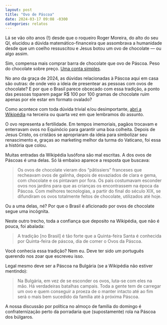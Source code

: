 ```yaml
---
layout: post
title: "Ovo de Páscoa"
date: 2024-03-17 09:08 -0300
categories: relatos
---
```

Lá se vão oito anos (!) desde que o roqueiro Roger Moreira, do alto do seu QI, elucidou a dúvida matemático-financeira que assombrava a humanidade desde que um coelho ressuscitou e Jesus botou um ovo de chocolate — ou algo assim.

Sim, compensa mais comprar barra de chocolate que ovo de Páscoa. Peso do chocolate sobre preço. [Uma conta simples](/assets/2024/roger-moreira-ovo-pascoa-barra.jpeg).

No ano da graça de 2024, as dúvidas relacionadas à Páscoa aqui em casa são outras: de onde veio a ideia de presentear as pessoas com ovos de chocolate? E por que o Brasil parece obcecado com essa tradição, a ponto das pessoas toparem pagar R$ 100 por 100 gramas de chocolate ruim apenas por ele estar em formato ovalado?

Como acontece com toda dúvida trivial e/ou desimportante, [abri a Wikipédia](https://pt.wikipedia.org/wiki/Ovo_de_Páscoa) na terceira ou quarta vez em que lembramos do assunto.

O ovo representa a fertilidade. Em tempos imemoriais, pagãos trocavam e enterravam ovos no Equinócio para garantir uma boa colheita. Depois de Jesus Cristo, os cristãos se apropriaram da ideia para simbolizar seu renascimento e, graças ao marketing melhor da turma do Vaticano, foi essa a história que colou.

Muitas entradas da Wikipédia lusófona são mal escritas. A dos ovos de Páscoas é uma delas. Só lá embaixo aparece a resposta que buscava:

>Os ovos de chocolate vieram dos “pâtissiers” franceses que recheavam ovos de galinha, depois de esvaziados de clara e gema, com chocolate e os pintavam por fora. Os pais costumavam esconder ovos nos jardins para que as crianças os encontrassem na época da Páscoa. Com melhores tecnologias, a partir do final do século XIX, se difundiram os ovos totalmente feitos de chocolate, utilizados até hoje.

Ou a uma delas, né? Por que o Brasil é aficionado por ovos de chocolate segue uma incógnita.

Neste outro trecho, toda a confiança que deposito na Wikipédia, que não é pouca, foi abalada:

>A tradição [no Brasil] é tão forte que a Quinta-feira Santa é conhecida por Quinta-feira de páscoa, dia de comer o Ovos da Páscoa.

Você conhecia essa tradição? Nem eu. Deve ter sido um português querendo nos zoar que escreveu isso.

Legal mesmo deve ser a Páscoa na Bulgária (se a Wikipédia não estiver mentindo):

>Na Bulgária, em vez de se esconder os ovos, luta-se com eles na mão. Há verdadeiras batalhas campais. Toda a gente tem de carregar um ovo e quem conseguir a proeza de o manter intacto até ao fim será o mais bem sucedido da família até à próxima Páscoa.

A nossa discussão por política no almoço de família do domingo é confraternização perto da porradaria que (supostamente) rola na Páscoa dos búlgaros.